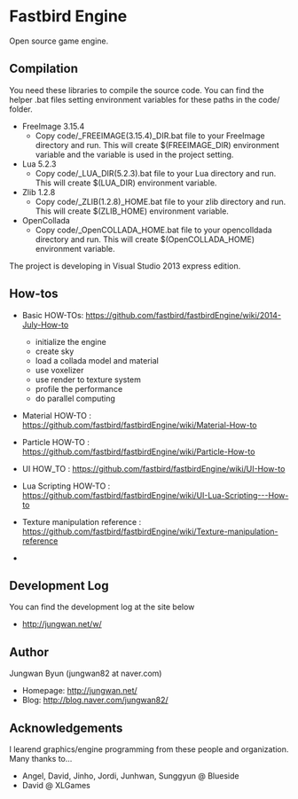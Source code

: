 Fastbird Engine
==============
Open source game engine.

Compilation
---------------
You need these libraries to compile the source code. You can find the helper .bat files setting environment variables for these paths in the code/ folder.
* FreeImage 3.15.4
  * Copy code/_FREEIMAGE(3.15.4)_DIR.bat file to your FreeImage directory and run. This will create $(FREEIMAGE_DIR) environment variable and the variable is used in the project setting.
* Lua 5.2.3 
  * Copy code/_LUA_DIR(5.2.3).bat file to your Lua directory and run. This will create $(LUA_DIR) environment variable.
* Zlib 1.2.8 
  * Copy code/_ZLIB(1.2.8)_HOME.bat file to your zlib directory and run. This will create $(ZLIB_HOME) environment variable.
* OpenCollada 
  * Copy code/_OpenCOLLADA_HOME.bat file to your opencolldada directory and run. This will create $(OpenCOLLADA_HOME) environment variable.
 
The project is developing in Visual Studio 2013 express edition.
 

How-tos
-------------

* Basic HOW-TOs: https://github.com/fastbird/fastbirdEngine/wiki/2014-July-How-to
  * initialize the engine
  * create sky
  * load a collada model and material
  * use voxelizer
  * use render to texture system
  * profile the performance
  * do parallel computing

* Material HOW-TO : https://github.com/fastbird/fastbirdEngine/wiki/Material-How-to

* Particle HOW-TO : https://github.com/fastbird/fastbirdEngine/wiki/Particle-How-to

* UI HOW_TO : https://github.com/fastbird/fastbirdEngine/wiki/UI-How-to

* Lua Scripting HOW-TO : https://github.com/fastbird/fastbirdEngine/wiki/UI-Lua-Scripting---How-to
 
* Texture manipulation reference : https://github.com/fastbird/fastbirdEngine/wiki/Texture-manipulation-reference
* 

Development Log
------------------
You can find the development log at the site below
* http://jungwan.net/w/


Author
------------------
Jungwan Byun (jungwan82 at naver.com)
* Homepage: http://jungwan.net/
* Blog: http://blog.naver.com/jungwan82/


Acknowledgements
------------------
I learend graphics/engine programming from these people and organization.<br>
Many thanks to...

* Angel, David, Jinho, Jordi, Junhwan, Sunggyun @ Blueside
* David @ XLGames
